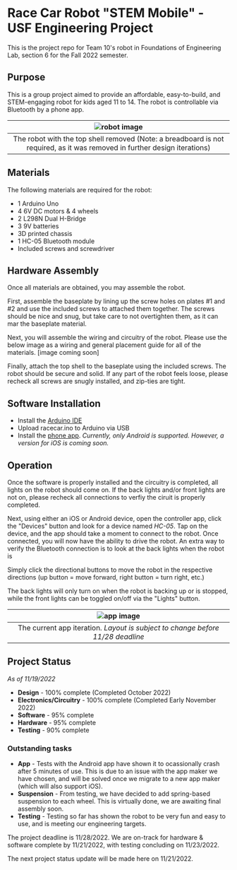 # Race Car Robot "STEM Mobile" - USF Engineering Project 
This is the project repo for Team 10's robot in Foundations of Engineering Lab, section 6 for the Fall 2022 semester. 

## Purpose
This is a group project aimed to provide an affordable, easy-to-build, and STEM-engaging robot for kids aged 11 to 14. The robot is controllable via Bluetooth by a phone app. 

| ![robot image](https://user-images.githubusercontent.com/48182689/200449319-cee9cf16-b141-4b34-815f-8229b2992e76.png) | 
|:--:| 
| The robot with the top shell removed (Note: a breadboard is not required, as it was removed in further design iterations) |

## Materials
The following materials are required for the robot:
* 1 Arduino Uno 
* 4 6V DC motors & 4 wheels
* 2 L298N Dual H-Bridge
* 3 9V batteries
* 3D printed chassis
* 1 HC-05 Bluetooth module
* Included screws and screwdriver

## Hardware Assembly
Once all materials are obtained, you may assemble the robot. 

First, assemble the baseplate by lining up the screw holes on plates #1 and #2 and use the included screws to attached them together. The screws should be nice and snug, but take care to not overtighten them, as it can mar the baseplate material.

Next, you will assemble the wiring and circuitry of the robot. Please use the below image as a wiring and general placement guide for all of the materials. 
[image coming soon]

Finally, attach the top shell to the baseplate using the included screws. The robot should be secure and solid. If any part of the robot feels loose, please recheck all screws are snugly installed, and zip-ties are tight.

## Software Installation
* Install the [Arduino IDE](https://www.arduino.cc/en/software)
* Upload racecar.ino to Arduino via USB
* Install the [phone app](https://tinyurl.com/3mm6v4je). *Currently, only Android is supported. However, a version for iOS is coming soon.*

## Operation
Once the software is properly installed and the circuitry is completed, all lights on the robot should come on. If the back lights and/or front lights are not on, please recheck all connections to verfiy the ciruit is properly completed.

Next, using either an iOS or Android device, open the controller app, click the "Devices" button and look for a device named *HC-05*. Tap on the device, and the app should take a moment to connect to the robot. Once connected, you will now have the ability to drive the robot. An extra way to verify the Bluetooth connection is to look at the back lights when the robot is 

Simply click the directional buttons to move the robot in the respective directions (up button = move forward, right button = turn right, etc.)

The back lights will only turn on when the robot is backing up or is stopped, while the front lights can be toggled on/off via the "Lights" button.

| ![app image](https://user-images.githubusercontent.com/48182689/200457770-ab3af917-7ce6-4f1a-b08d-8e4dc4db1636.png) | 
|:--:| 
| The current app iteration. *Layout is subject to change before 11/28 deadline* |

## Project Status
*As of 11/19/2022*

* **Design** - 100% complete (Completed October 2022)
* **Electronics/Circuitry** - 100% complete (Completed Early November 2022)
* **Software** - 95% complete
* **Hardware** - 95% complete 
* **Testing** - 90% complete

### Outstanding tasks
* **App** - Tests with the Android app have shown it to ocassionally crash after 5 minutes of use. This is due to an issue with the app maker we have chosen, and will be solved once we migrate to a new app maker (which will also support iOS). 
* **Suspension** - From testing, we have decided to add spring-based suspension to each wheel. This is virtually done, we are awaiting final assembly soon.
* **Testing** - Testing so far has shown the robot to be very fun and easy to use, and is meeting our engineering targets.

The project deadline is 11/28/2022. We are on-track for hardware & software complete by 11/21/2022, with testing concluding on 11/23/2022.

The next project status update will be made here on 11/21/2022.
